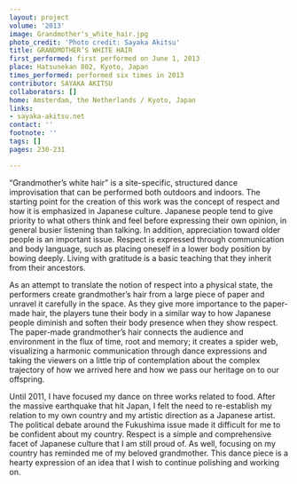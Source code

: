 ```yaml
---
layout: project
volume: '2013'
image: Grandmother's_white_hair.jpg
photo_credit: 'Photo credit: Sayaka Akitsu'
title: GRANDMOTHER’S WHITE HAIR
first_performed: first performed on June 1, 2013
place: Hatsunekan 802, Kyoto, Japan
times_performed: performed six times in 2013
contributor: SAYAKA AKITSU
collaborators: []
home: Amsterdam, the Netherlands / Kyoto, Japan
links:
- sayaka-akitsu.net
contact: ''
footnote: ''
tags: []
pages: 230-231

---
```


“Grandmother’s white hair” is a site-specific, structured dance improvisation that can be performed both outdoors and indoors. The starting point for the creation of this work was the concept of respect and how it is emphasized in Japanese culture. Japanese people tend to give priority to what others think and feel before expressing their own opinion, in general busier listening than talking. In addition, appreciation toward older people is an important issue. Respect is expressed through communication and body language, such as placing oneself in a lower body position by bowing deeply. Living with gratitude is a basic teaching that they inherit from their ancestors.

As an attempt to translate the notion of respect into a physical state, the performers create grandmother’s hair from a large piece of paper and unravel it carefully in the space. As they give more importance to the paper-made hair, the players tune their body in a similar way to how Japanese people diminish and soften their body presence when they show respect. The paper-made grandmother’s hair connects the audience and environment in the flux of time, root and memory; it creates a spider web, visualizing a harmonic communication through dance expressions and taking the viewers on a little trip of contemplation about the complex trajectory of how we arrived here and how we pass our heritage on to our offspring.

Until 2011, I have focused my dance on three works related to food. After the massive earthquake that hit Japan, I felt the need to re-establish my relation to my own country and my artistic direction as a Japanese artist. The political debate around the Fukushima issue made it difficult for me to be confident about my country. Respect is a simple and comprehensive facet of Japanese culture that I am still proud of. As well, focusing on my country has reminded me of my beloved grandmother. This dance piece is a hearty expression of an idea that I wish to continue polishing and working on.
